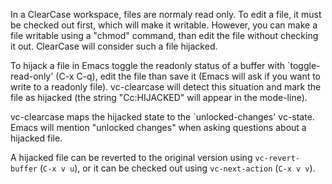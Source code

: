 In a ClearCase workspace, files are normaly read only. To edit a file, it must be checked out first, which will make it writable. However, you can make a file writable using a "chmod" command, than edit the file without checking it out. ClearCase will consider such a file hijacked.

To hijack a file in Emacs toggle the readonly status of a buffer with `toggle-read-only' (C-x C-q), edit the file than save it (Emacs will ask if you want to write to a readonly file). vc-clearcase will detect this situation and mark the file as hijacked (the string "Cc:HIJACKED" will appear in the mode-line).

vc-clearcase maps the hijacked state to the `unlocked-changes' vc-state. Emacs will mention "unlocked changes" when asking questions about a hijacked file.

A hijacked file can be reverted to the original version using `vc-revert-buffer` (`C-x v u`), or it can be checked out using `vc-next-action` (`C-x v v`).